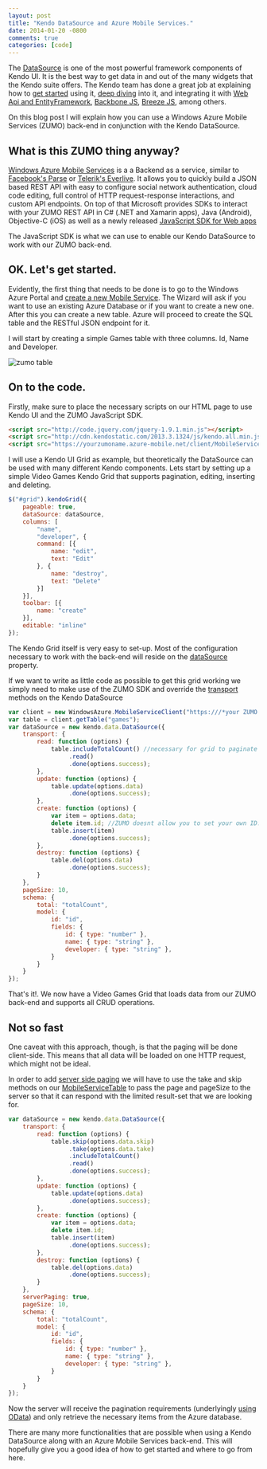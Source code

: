 ```yaml
---
layout: post
title: "Kendo DataSource and Azure Mobile Services."
date: 2014-01-20 -0800
comments: true
categories: [code]
---
```


The [DataSource](http://demos.kendoui.com/web/datasource/index.html) is one of the most powerful framework components of Kendo UI. It is the best way to get data in and out of the many widgets that the Kendo suite offers.
The Kendo team has done a great job at explaining how to [get started](http://docs.kendoui.com/getting-started/framework/datasource/overview) using it, [deep diving](http://www.kendoui.com/blogs/teamblog/posts/13-01-24/learning_kendo_data_datasource.aspx) into it, and integrating it with [Web Api and EntityFramework](http://www.kendoui.com/blogs/teamblog/posts/12-10-25/using_kendo_ui_with_mvc4_webapi_odata_and_ef.aspx), [Backbone JS](http://www.kendoui.com/blogs/teamblog/posts/13-02-07/wrapping_a_backbone_collection_in_a_kendo_data_datasource.aspx), [Breeze JS](http://www.kendoui.com/blogs/teamblog/posts/13-02-21/breeze_js_and_the_kendo_ui_datasource.aspx), among others.

On this blog post I will explain how you can use a Windows Azure Mobile Services (ZUMO) back-end in conjunction with the Kendo DataSource.


## What is this ZUMO thing anyway?

[Windows Azure Mobile Services](http://www.windowsazure.com/en-us/develop/mobile/) is a a Backend as a service, similar to [Facebook's Parse](https://www.parse.com/) or [Telerik's Everlive](http://www.telerik.com/backend-services). It allows you to quickly build a JSON based REST API with easy to configure social network authentication, cloud code editing, full control of HTTP request-response interactions, and custom API endpoints. On top of that Microsoft provides SDKs to interact with your ZUMO REST API in C# (.NET and Xamarin apps), Java (Android), Objective-C (iOS) as well as a newly released [JavaScript SDK for Web apps](http://msdn.microsoft.com/en-us/library/windowsazure/jj554207.aspx)

The JavaScript SDK is what we can use to enable our Kendo DataSource to work with our ZUMO back-end.

## OK. Let's get started.

Evidently, the first thing that needs to be done is to go to the Windows Azure Portal and [create a new Mobile Service](http://www.windowsazure.com/en-us/documentation/articles/mobile-services-windows-store-get-started/). The Wizard will ask if you want to use an existing Azure Database or if you want to create a new one. After this you can create a new table. Azure will proceed to create the SQL table and the RESTful JSON endpoint for it.

I will start by creating a simple Games table with three columns. Id, Name and Developer.


![zumo table](https://raw2.github.com/ignaciofuentes/ignaciofuentes.github.io/master/images/gameszumo.JPG)


## On to the code.

Firstly, make sure to place the necessary scripts on our HTML page to use Kendo UI and the ZUMO JavaScript SDK.


```html
<script src="http://code.jquery.com/jquery-1.9.1.min.js"></script>
<script src="http://cdn.kendostatic.com/2013.3.1324/js/kendo.all.min.js"></script>
<script src="https://yourzumoname.azure-mobile.net/client/MobileServices.Web-1.0.0.min.js"></script>
```

I will use a Kendo UI Grid as example, but theoretically the DataSource can be used with many different Kendo components.
Lets start by setting up a simple Video Games Kendo Grid that supports pagination, editing, inserting and deleting.

```javascript
$("#grid").kendoGrid({
    pageable: true,
    dataSource: dataSource,
    columns: [
        "name",
        "developer", {
        command: [{
            name: "edit",
            text: "Edit"
        }, {
            name: "destroy",
            text: "Delete"
        }]
    }],
    toolbar: [{
        name: "create"
    }],
    editable: "inline"
});
```

The Kendo Grid itself is very easy to set-up. Most of the configuration necessary to work with the back-end will reside on the [dataSource](http://docs.telerik.com/kendo-ui/api/web/grid#configuration-dataSource) property.

If we want to write as little code as possible to get this grid working we simply need to make use of the ZUMO SDK and override the [transport](http://docs.telerik.com/kendo-ui/api/framework/datasource#configuration-transport) methods on the Kendo DataSource


```javascript
var client = new WindowsAzure.MobileServiceClient("https:///*your ZUMO service name here*/.azure-mobile.net/", "/*Your API KEY here*/");
var table = client.getTable("games");
var dataSource = new kendo.data.DataSource({
    transport: {
        read: function (options) {
            table.includeTotalCount() //necessary for grid to paginate
                 .read()
                 .done(options.success);
        },
        update: function (options) {
            table.update(options.data)
                 .done(options.success);
        },
        create: function (options) {
            var item = options.data;
            delete item.id; //ZUMO doesnt allow you to set your own ID. It gets auto generated.
            table.insert(item)
                 .done(options.success);
        },
        destroy: function (options) {
            table.del(options.data)
                 .done(options.success);
        }
    },
    pageSize: 10,
    schema: {
        total: "totalCount",
        model: {
            id: "id",
            fields: {
                id: { type: "number" },
                name: { type: "string" },
                developer: { type: "string" },
            }
        }
    }
});
```

That's it!. We now have a Video Games Grid that loads data from our ZUMO back-end and supports all CRUD operations.

## Not so fast

One caveat with this approach, though, is that the paging will be done client-side. This means that all data will be loaded on one HTTP request, which might not be ideal.

In order to add [server side paging](https://www.windowsazure.com/en-us/documentation/articles/mobile-services-html-add-paging-data/) we will have to use the take and skip methods on our [MobileServiceTable](http://msdn.microsoft.com/en-us/library/windowsazure/jj554210.aspx) to pass the page and pageSize to the server so that it can respond with the limited result-set that we are looking for.


```javascript
var dataSource = new kendo.data.DataSource({
	transport: {
	    read: function (options) {
	        table.skip(options.data.skip)
	             .take(options.data.take)
	             .includeTotalCount()
	             .read()
	             .done(options.success);
	    },
	    update: function (options) {
	        table.update(options.data)
	             .done(options.success);
	    },
	    create: function (options) {
	        var item = options.data;
	        delete item.id;
	        table.insert(item)
	             .done(options.success);
	    },
	    destroy: function (options) {
	        table.del(options.data)
	             .done(options.success);
	    }
	},
	serverPaging: true,
	pageSize: 10,
	schema: {
	    total: "totalCount",
	    model: {
	        id: "id",
	        fields: {
	            id: { type: "number" },
	            name: { type: "string" },
	            developer: { type: "string" },
	        }
	    }
	}
});
```

Now the server will receive the pagination requirements (underlyingly [using OData](http://msdn.microsoft.com/en-us/library/windowsazure/jj677199.aspx)) and only retrieve the necessary items from the Azure database.

There are many more functionalities that are possible when using a Kendo DataSource along with an Azure Mobile Services back-end. This will hopefully give you a good idea of how to get started and where to go from here.
